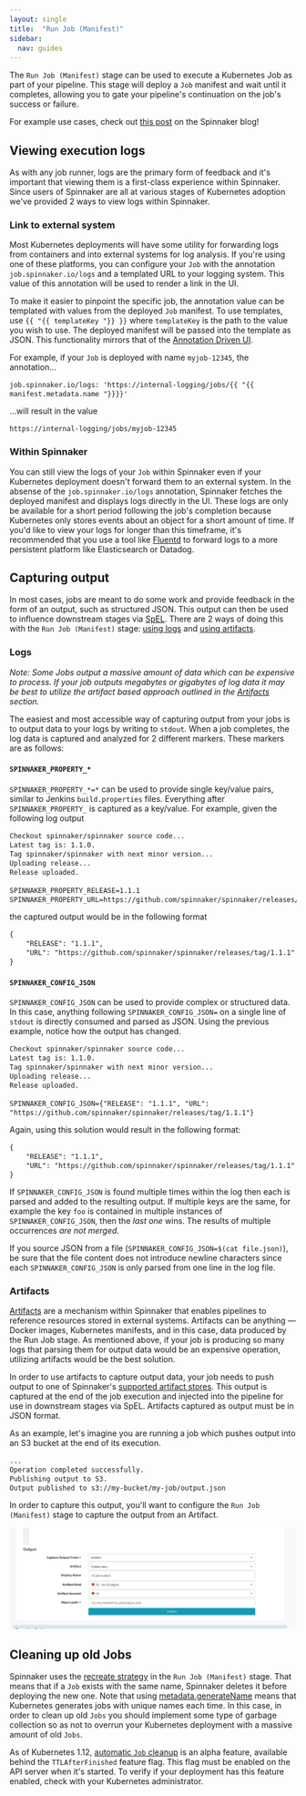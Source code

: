 ```yaml
---
layout: single
title:  "Run Job (Manifest)"
sidebar:
  nav: guides
---
```


The `Run Job (Manifest)` stage can be used to execute a Kubernetes Job as part of your pipeline. This stage will deploy a `Job` manifest and wait until it completes, allowing you to gate your pipeline's continuation on the job's success or failure.

For example use cases, check out [this post](https://blog.spinnaker.io/extending-spinnaker-with-kubernetes-and-containers-5d16ec810d81) on the Spinnaker blog!

## Viewing execution logs

As with any job runner, logs are the primary form of feedback and it's important that viewing them is a first-class experience within Spinnaker. Since users of Spinnaker are all at various stages of Kubernetes adoption we've provided 2 ways to view logs within Spinnaker.


### Link to external system

Most Kubernetes deployments will have some utility for forwarding logs from containers and into external systems for log analysis. If you're using one of these platforms, you can configure your `Job` with the annotation `job.spinnaker.io/logs` and a templated URL to your logging system. This value of this annotation will be used to render a link in the UI.

To make it easier to pinpoint the specific job, the annotation value can be templated with values from the deployed `Job` manifest. To use templates, use `{{ "{{ templateKey "}} }}` where `templateKey` is the path to the value you wish to use. The deployed manifest will be passed into the template as JSON. This functionality mirrors that of the [Annotation Driven UI](/guides/user/kubernetes-v2/annotations-ui/).

For example, if your `Job` is deployed with name `myjob-12345`, the annotation...

```
job.spinnaker.io/logs: 'https://internal-logging/jobs/{{ "{{ manifest.metadata.name "}}}}'
```

...will result in the value

```
https://internal-logging/jobs/myjob-12345
```

### Within Spinnaker

You can still view the logs of your `Job` within Spinnaker even if your Kubernetes deployment doesn't forward them to an external system. In the absense of the `job.spinnaker.io/logs` annotation, Spinnaker fetches the deployed manifest and displays logs directly in the UI. These logs are only be available for a short period following the job's completion because Kubernetes only stores events about an object for a short amount of time. If you'd like to view your logs for longer than this timeframe, it's recommended that you use a tool like [Fluentd](https://www.fluentd.org) to forward logs to a more persistent platform like Elasticsearch or Datadog.


## Capturing output

In most cases, jobs are meant to do some work and provide feedback in the form of an output, such as structured JSON. This output can then be used to influence downstream stages via [SpEL](/guides/user/pipeline/expressions). There are 2 ways of doing this with the `Run Job (Manifest)` stage: [using logs](#logs) and [using artifacts](#artifacts).

### Logs

_Note: Some Jobs output a massive amount of data which can be expensive to process. If your job outputs megabytes or gigabytes of log data it may be best to utilize the artifact based approach outlined in the [Artifacts](#artifacts) section._

The easiest and most accessible way of capturing output from your jobs is to output data to your logs by writing to `stdout`. When a job completes, the log data is captured and analyzed for 2 different markers. These markers are as follows:

#### `SPINNAKER_PROPERTY_*`

`SPINNAKER_PROPERTY_*=*` can be used to provide single key/value pairs, similar to Jenkins `build.properties` files. Everything after `SPINNAKER_PROPERTY_` is captured as a key/value. For example, given the following log output

```
Checkout spinnaker/spinnaker source code...
Latest tag is: 1.1.0.
Tag spinnaker/spinnaker with next minor version...
Uploading release...
Release uploaded.

SPINNAKER_PROPERTY_RELEASE=1.1.1
SPINNAKER_PROPERTY_URL=https://github.com/spinnaker/spinnaker/releases/tag/1.1.1
```

the captured output would be in the following format

```
{
    "RELEASE": "1.1.1",
    "URL": "https://github.com/spinnaker/spinnaker/releases/tag/1.1.1"
}
```



#### `SPINNAKER_CONFIG_JSON`

`SPINNAKER_CONFIG_JSON` can be used to provide complex or structured data. In this case, anything following `SPINNAKER_CONFIG_JSON=` on a single line of `stdout` is directly consumed and parsed as JSON. Using the previous example, notice how the output has changed.

```
Checkout spinnaker/spinnaker source code...
Latest tag is: 1.1.0.
Tag spinnaker/spinnaker with next minor version...
Uploading release...
Release uploaded.

SPINNAKER_CONFIG_JSON={"RELEASE": "1.1.1", "URL": "https://github.com/spinnaker/spinnaker/releases/tag/1.1.1"}
```

Again, using this solution would result in the following format:

```
{
    "RELEASE": "1.1.1",
    "URL": "https://github.com/spinnaker/spinnaker/releases/tag/1.1.1"
}
```

If `SPINNAKER_CONFIG_JSON` is found multiple times within the log then each is parsed and added to the resulting output. If multiple keys are the same, for example the key `foo` is contained in multiple instances of `SPINNAKER_CONFIG_JSON`, then the _last one_ wins. The results of multiple occurrences _are not merged_.

If you source JSON from a file (`SPINNAKER_CONFIG_JSON=$(cat file.json)`), be sure that the file content does not introduce newline characters since each `SPINNAKER_CONFIG_JSON` is only parsed from one line in the log file.


### Artifacts

[Artifacts](/reference/artifacts) are a mechanism within Spinnaker that enables pipelines to reference resources stored in external systems. Artifacts can be anything &mdash; Docker images, Kubernetes manifests, and in this case, data produced by the Run Job stage. As mentioned above, if your job is producing so many logs that parsing them for output data would be an expensive operation, utilizing artifacts would be the best solution.

In order to use artifacts to capture output data, your job needs to push output to one of Spinnaker's [supported artifact stores](/reference/artifacts/types/overview). This output is captured at the end of the job execution and injected into the pipeline for use in downstream stages via SpEL. Artifacts captured as output must be in JSON format.

As an example, let's imagine you are running a job which pushes output into an S3 bucket at the end of its execution.

```
...
Operation completed successfully.
Publishing output to S3.
Output published to s3://my-bucket/my-job/output.json
```

In order to capture this output, you'll want to configure the `Run Job (Manifest)` stage to capture the output from an Artifact.

![](artifact-output.png)


## Cleaning up old Jobs

Spinnaker uses the [recreate strategy](https://spinnaker.io/reference/providers/kubernetes-v2/#strategy) in the `Run Job (Manifest)` stage.  That means that if a `Job` exists with the same name, Spinnaker deletes it before deploying the new one.  Note that using [metadata.generateName](https://kubernetes.io/docs/reference/using-api/api-concepts/#generated-values) means that Kubernetes generates jobs with unique names each time.  In this case, in order to clean up old `Jobs` you should implement some type of garbage collection so as not to overrun your Kubernetes deployment with a massive amount of old `Jobs`.

As of Kubernetes 1.12, [automatic `Job` cleanup](https://kubernetes.io/docs/concepts/workloads/controllers/jobs-run-to-completion/#clean-up-finished-jobs-automatically) is an alpha feature, available behind the `TTLAfterFinished` feature flag. This flag must be enabled on the API server when it's started. To verify if your deployment has this feature enabled, check with your Kubernetes administrator.
